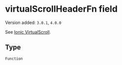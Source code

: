 # virtualScrollHeaderFn field

Version added: `3.0.1`, `4.0.0`

See <a href="https://ionicframework.com/docs/api/virtual-scroll" target="_blank">Ionic VirtualScroll</a>.

## Type

`Function`
